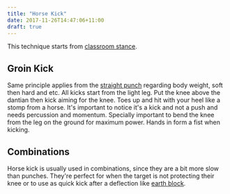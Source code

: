 ```yaml
---
title: "Horse Kick"
date: 2017-11-26T14:47:06+11:00
draft: true
---
```


This technique starts from [classroom stance](../../../stances/classroom).

## Groin Kick

Same principle applies from the [straight punch](../../arm/punch) regarding body weight, soft then hard and etc. All kicks start from the light leg. Put the knee above the dantian then kick aiming for the knee. Toes up and hit with your heel like a stomp from a horse. It's important to notice it's a kick and not a push and needs percussion and momentum. Specially important to bend the knee from the leg on the ground for maximum power. Hands in form a fist when kicking.

## Combinations

Horse kick is usually used in combinations, since they are a bit more slow than punches. They're perfect for when the target is not protecting their knee or to use as quick kick after a deflection like [earth block](../../../deflection/earth).
